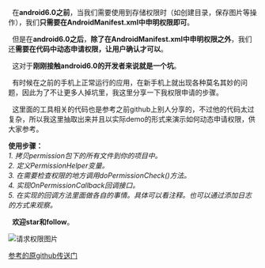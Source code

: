&nbsp;&nbsp;在**android6.0之前**，当我们需要使用到存储权限时（如创建目录，保存图片等操作），我们**只需要在AndroidManifest.xml中申明权限即可**。

&nbsp;&nbsp;但是在**android6.0之后**，**除了在AndroidManifest.xml中申明权限之外**，我们还**需要在代码中动态申请权限，让用户确认才可以**。

&nbsp;&nbsp;这对于**刚刚接触android6.0的开发者来说就是一个坑**。

&nbsp;&nbsp;有时候在之前的手机上正常运行的应用，在新手机上就出现各种莫名其妙的问题，因此为了不让更多人掉坑里，我这里分享一下我权限申请的步骤。

&nbsp;&nbsp;这里面的工具相关的代码也是参考之前github上别人分享的，不过他的代码太过复杂，所以我这里抽取出来并且以实际demo的形式来演示如何动态申请权限，供大家参考。

**使用步骤：**  
_1. 拷贝permission包下的所有文件到你的项目中。  
2. 定义PermissionHelper变量。  
3. 在需要检查权限的地方调用doPermissionCheck()方法。  
4. 实现OnPermissionCallback回调接口。  
5. 在实现的回调方法里面做各自的事情。具体可以看注释。也可以通过添加日志的方式来观察。_  

&nbsp;&nbsp;**__欢迎star和follow__**。  

![请求权限图片](./require_permission.png)


[参考的原github传送门](https://github.com/k0shk0sh/PermissionHelper)
